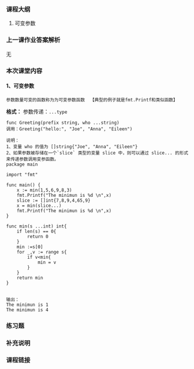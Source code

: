 ### 课程大纲

1. 可变参数

### 上一课作业答案解析

无

### 本次课堂内容

#### 1、可变参数

```
参数数量可变的函数称为为可变参数函数  【典型的例子就是fmt.Printf和类似函数】
```

**格式：** 参数传递：`...type`

```
func Greeting(prefix string, who ...string)
调用：Greeting("hello:", "Joe", "Anna", "Eileen")

说明：
1、变量 who 的值为 []string{"Joe", "Anna", "Eileen"}
2、如果参数被存储在一个`slice` 类型的变量 slice 中，则可以通过 slice... 的形式来传递参数调用变参函数。
package main

import "fmt"

func main() {
	x := min(1,5,6,9,8,3)
	fmt.Printf("The minimun is %d \n",x)
	slice := []int{7,8,9,4,65,9}
	x = min(slice...)
	fmt.Printf("The minimun is %d \n",x)
}

func min(s ...int) int{
	if len(s) == 0{
		return 0
	}
	min :=s[0]
	for _,v := range s{
		if v<min{
			min = v
		}
	}
	return min
}


输出：
The minimun is 1 
The minimun is 4 
```

### 练习题

### 补充说明

### 课程链接